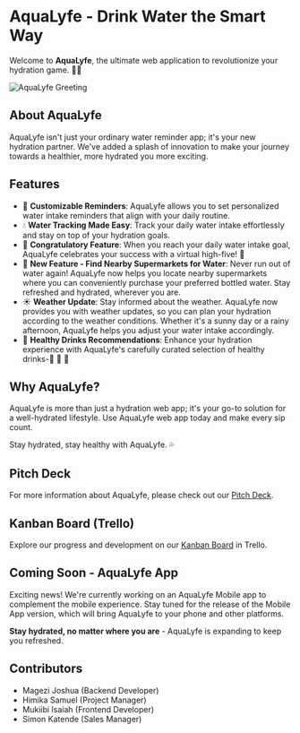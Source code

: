 # AquaLyfe - Drink Water the Smart Way

Welcome to **AquaLyfe**, the ultimate web application to revolutionize your hydration game. 📱💧

![AquaLyfe Greeting](https://readme-typing-svg.herokuapp.com/?font=Righteous&size=35&center=true&vCenter=true&width=500&height=70&duration=4000&lines=Hi+There!+👋;+We're+Aqua+Lyfe!;)

## About AquaLyfe

AquaLyfe isn't just your ordinary water reminder app; it's your new hydration partner. We've added a splash of innovation to make your journey towards a healthier, more hydrated you more exciting.

## Features

- 📅 **Customizable Reminders**: AquaLyfe allows you to set personalized water intake reminders that align with your daily routine.
- 💧 **Water Tracking Made Easy**: Track your daily water intake effortlessly and stay on top of your hydration goals.
- 🎉 **Congratulatory Feature**: When you reach your daily water intake goal, AquaLyfe celebrates your success with a virtual high-five! 🙌
- 🌟 **New Feature - Find Nearby Supermarkets for Water**: Never run out of water again! AquaLyfe now helps you locate nearby supermarkets where you can conveniently purchase your preferred bottled water. Stay refreshed and hydrated, wherever you are.
- ☀️ **Weather Update**: Stay informed about the weather. AquaLyfe now provides you with weather updates, so you can plan your hydration according to the weather conditions. Whether it's a sunny day or a rainy afternoon, AquaLyfe helps you adjust your water intake accordingly.
- 🌿 **Healthy Drinks Recommendations**: Enhance your hydration experience with AquaLyfe's carefully curated selection of healthy drinks-🍵 🥤 🥛

## Why AquaLyfe?

AquaLyfe is more than just a hydration web app; it's your go-to solution for a well-hydrated lifestyle. Use AquaLyfe web app today and make every sip count.

Stay hydrated, stay healthy with AquaLyfe. 💦

## Pitch Deck

For more information about AquaLyfe, please check out our [Pitch Deck]([https://gamma.app/docs/AQUA-LYFE-HYDRATION-rxnin0ldxgs5dvy?mode=doc](https://www.canva.com/design/DAF1jF2Rx-E/uEvyCftKZpOn0QHq46MaJw/edit?utm_content=DAF1jF2Rx-E&utm_campaign=designshare&utm_medium=link2&utm_source=sharebutton)).

## Kanban Board (Trello)

Explore our progress and development on our [Kanban Board](https://trello.com/b/oRogq09Y/aqualyf-hydration-reminder-app) in Trello.

## Coming Soon - AquaLyfe App

Exciting news! We're currently working on an AquaLyfe Mobile app to complement the mobile experience. Stay tuned for the release of the Mobile App version, which will bring AquaLyfe to your phone and other platforms.

**Stay hydrated, no matter where you are** - AquaLyfe is expanding to keep you refreshed.

## Contributors

- Magezi Joshua (Backend Developer)
- Himika Samuel (Project Manager)
- Mukiibi Isaiah (Frontend Developer)
- Simon Katende (Sales Manager)
